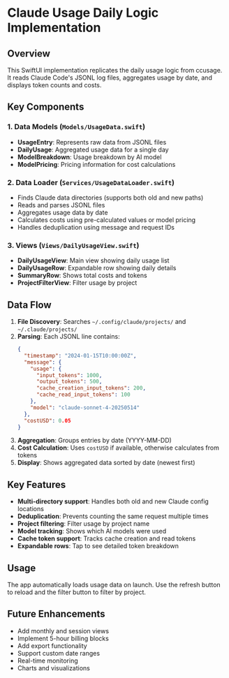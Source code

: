# Claude Usage Daily Logic Implementation

## Overview

This SwiftUI implementation replicates the daily usage logic from ccusage. It reads Claude Code's JSONL log files, aggregates usage by date, and displays token counts and costs.

## Key Components

### 1. Data Models (`Models/UsageData.swift`)
- **UsageEntry**: Represents raw data from JSONL files
- **DailyUsage**: Aggregated usage data for a single day
- **ModelBreakdown**: Usage breakdown by AI model
- **ModelPricing**: Pricing information for cost calculations

### 2. Data Loader (`Services/UsageDataLoader.swift`)
- Finds Claude data directories (supports both old and new paths)
- Reads and parses JSONL files
- Aggregates usage data by date
- Calculates costs using pre-calculated values or model pricing
- Handles deduplication using message and request IDs

### 3. Views (`Views/DailyUsageView.swift`)
- **DailyUsageView**: Main view showing daily usage list
- **DailyUsageRow**: Expandable row showing daily details
- **SummaryRow**: Shows total costs and tokens
- **ProjectFilterView**: Filter usage by project

## Data Flow

1. **File Discovery**: Searches `~/.config/claude/projects/` and `~/.claude/projects/`
2. **Parsing**: Each JSONL line contains:
   ```json
   {
     "timestamp": "2024-01-15T10:00:00Z",
     "message": {
       "usage": {
         "input_tokens": 1000,
         "output_tokens": 500,
         "cache_creation_input_tokens": 200,
         "cache_read_input_tokens": 100
       },
       "model": "claude-sonnet-4-20250514"
     },
     "costUSD": 0.05
   }
   ```
3. **Aggregation**: Groups entries by date (YYYY-MM-DD)
4. **Cost Calculation**: Uses `costUSD` if available, otherwise calculates from tokens
5. **Display**: Shows aggregated data sorted by date (newest first)

## Key Features

- **Multi-directory support**: Handles both old and new Claude config locations
- **Deduplication**: Prevents counting the same request multiple times
- **Project filtering**: Filter usage by project name
- **Model tracking**: Shows which AI models were used
- **Cache token support**: Tracks cache creation and read tokens
- **Expandable rows**: Tap to see detailed token breakdown

## Usage

The app automatically loads usage data on launch. Use the refresh button to reload and the filter button to filter by project.

## Future Enhancements

- Add monthly and session views
- Implement 5-hour billing blocks
- Add export functionality
- Support custom date ranges
- Real-time monitoring
- Charts and visualizations